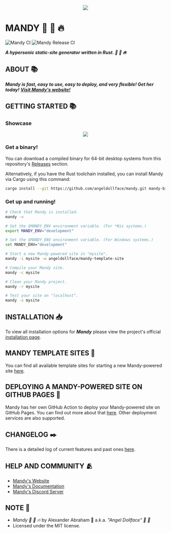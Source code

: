 <p align="center">
 <img src="https://raw.githubusercontent.com/angeldollface/mandy/main/assets/banner/banner.png"/>
</p>

# MANDY :rocket: :pill: :fire:

![Mandy CI](https://github.com/angeldollface/mandy/actions/workflows/rust.yml/badge.svg)
![Mandy Release CI](https://github.com/angeldollface/mandy/actions/workflows/release.yml/badge.svg)

***A hypersonic static-site generator written in Rust. :rocket: :pill: :fire:***

## ABOUT :books:

***Mandy is fast, easy to use, easy to deploy, and very flexible! Get her today!***
***[Visit Mandy's website!](https://angeldollface.art/mandys-house)***

## GETTING STARTED :books:

### Showcase

<p align="center">
 <img src="https://raw.githubusercontent.com/angeldollface/mandy/main/assets/showcase/showcase.gif"/>
</p>

### Get a binary!

You can download a compiled binary for 64-bit desktop systems from this repository's [Releases](https://github.com/angeldollface/mandy/releases) section.

Alternatively, if you have the Rust toolchain installed, you can install Mandy via Cargo using this command:

```bash
cargo install --git https://github.com/angeldollface/mandy.git mandy-bin --tag v.0.3.4
```

### Get up and running!

```bash
# Check that Mandy is installed.
mandy -v

# Set the $MANDY_ENV environment variable. (For *Nix systems.)
export MANDY_ENV="development"

# Set the $MANDY_ENV environment variable. (For Windows systems.)
set MANDY_ENV="development"

# Start a new Mandy-powered site in "mysite".
mandy -i mysite -w angeldollface/mandy-template-site

# Compile your Mandy site.
mandy -c mysite

# Clean your Mandy project.
mandy -r mysite

# Test your site on "localhost".
mandy -s mysite
```

## INSTALLATION :inbox_tray:

To view all installation options for ***Mandy*** please view the project's official [installation page](https://angeldollface.art/mandys-house/documentation/installation/).

## MANDY TEMPLATE SITES :art:

You can find all available template sites for starting a new Mandy-powered site [here](https://angeldollface.art/mandys-house/content/templates/).

## DEPLOYING A MANDY-POWERED SITE ON GITHUB PAGES :rocket:

Mandy has her own GitHub Action to deploy your Mandy-powered site on GitHub Pages. You can find out more about that [here](https://angeldollface.art/mandys-house/documentation/deployment/). Other deployment services are also supported.

## CHANGELOG :black_nib:

There is a detailed log of current features and past ones [here](https://angeldollface.art/mandys-house/content/releases/).

## HELP AND COMMUNITY :people_hugging:

- [Mandy's Website](https://angeldollface.art/mandys-house)
- [Mandy's Documentation](https://angeldollface.art/mandys-house/content/documentation/)
- [Mandy's Discord Server](https://discord.gg/Wv3NpfBDk6)

## NOTE :scroll:

- *Mandy :rocket: :pill: :fire:* by Alexander Abraham :black_heart: a.k.a. *"Angel Dollface" :dolls: :ribbon:*
- Licensed under the MIT license.
